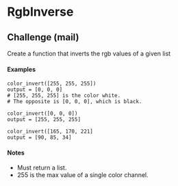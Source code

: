 # RgbInverse
## Challenge (mail)
Create a function that inverts the rgb values of a given list
#### Examples
```
color_invert([255, 255, 255])
output = [0, 0, 0]
# [255, 255, 255] is the color white.
# The opposite is [0, 0, 0], which is black.

color_invert([0, 0, 0])
output = [255, 255, 255]

color_invert([165, 170, 221]
output = [90, 85, 34]
```
#### Notes
- Must return a list.
- 255 is the max value of a single color channel.
